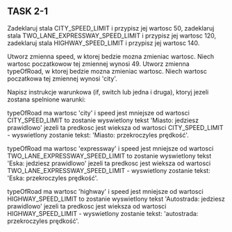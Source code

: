 ## TASK 2-1

Zadeklaruj stala CITY_SPEED_LIMIT i przypisz jej wartosc 50, zadeklaruj stala TWO_LANE_EXPRESSWAY_SPEED_LIMIT i przypisz jej wartosc 120, zadeklaruj stala HIGHWAY_SPEED_LIMIT i przypisz jej wartosc 140.

Utworz zmienna speed, w ktorej bedzie mozna zmieniac wartosc. Niech wartosc poczatkowow tej zmiennej wynosi 49.
Utworz zmienna typeOfRoad, w ktorej bedzie mozna zmieniac wartosc. Niech wartosc poczatkowa tej zmiennej wynosi 'city'.

Napisz instrukcje warunkowa (if, switch lub jedna i druga), ktoryj jezeli zostana spelnione warunki:

typeOfRoad ma wartosc 'city' i speed jest mniejsze od wartosci CITY_SPEED_LIMIT to zostanie wyswietlony tekst 'Miasto: jedziesz prawidlowo' jezeli ta predkosc jest wieksza od wartosci CITY_SPEED_LIMIT - wyswietlony zostanie tekst: 'Miasto: przekroczyles prędkość'.

typeOfRoad ma wartosc 'expressway' i speed jest mniejsze od wartosci TWO_LANE_EXPRESSWAY_SPEED_LIMIT to zostanie wyswietlony tekst 'Eska: jedziesz prawidlowo' jezeli ta predkosc jest wieksza od wartosci TWO_LANE_EXPRESSWAY_SPEED_LIMIT - wyswietlony zostanie tekst: 'Eska: przekroczyles prędkość'.

typeOfRoad ma wartosc 'highway' i speed jest mniejsze od wartosci HIGHWAY_SPEED_LIMIT to zostanie wyswietlony tekst 'Autostrada: jedziesz prawidlowo' jezeli ta predkosc jest wieksza od wartosci HIGHWAY_SPEED_LIMIT - wyswietlony zostanie tekst: 'autostrada: przekroczyles prędkość'.
